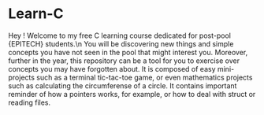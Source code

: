# Learn-C
Hey ! Welcome to my free C learning course dedicated for post-pool {EPITECH} students.\n
You will be discovering new things and simple concepts you have not seen in the pool that might interest you. Moreover,  further in the year, this repository can be a tool for you to exercise over concepts you may have forgotten about. It is composed of easy mini-projects such as a terminal tic-tac-toe game, or even mathematics projects such as calculating the circumferense of a circle. It contains important reminder of how a pointers works, for example, or how to deal with struct or reading files.
